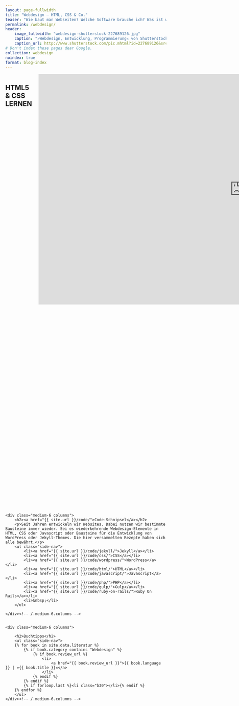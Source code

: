 ```yaml
---
layout: page-fullwidth
title: "Webdesign – HTML, CSS & Co."
teaser: "Wie baut man Webseiten? Welche Software brauche ich? Was ist wichtig beim Webdesign? Wie nutzt man HTML und CSS? Und wie funktioniert Responsive Webdesign? Anleitungen rund um das Thema: Websites bauen."
permalink: /webdesign/
header:
    image_fullwidth: "webdesign-shutterstock-227689126.jpg"
    caption: "»Webdesign, Entwicklung, Programmierung« von Shutterstock"
    caption_url: http://www.shutterstock.com/pic.mhtml?id=227689126&src=id
# Don't index these pages dear Google.
collection: webdesign
noindex: true
format: blog-index
---
```

<div class="row">
    <div class="medium-6 columns">
        <h2>HTML5 & CSS LERNEN</h2>
        <div class="flex-video"><iframe width="1280" height="720" src="https://www.youtube.com/embed/videoseries?list=PL_9q18jtRBgGzsAZ6cSjz35Gvz8VxtDSh" frameborder="0" allowfullscreen=""></iframe></div>
        <p>Schritt für Schritt lernst Du HTML und CSS. Darüberhinaus stelle ich Dir wichtige Werkzeuge und Software für die Arbeit als Webdesigner vor.</p>
        <p><a class="radius button medium" href="https://www.youtube.com/watch?v=_P9hcbMrnpk&feature=youtu.be&list=PL_9q18jtRBgGzsAZ6cSjz35Gvz8VxtDSh/" target="_blank">Serie auf YouTube anschauen ›</a></p>


    </div><!-- /.medium-6.columns -->


    <div class="medium-6 columns">
        <h2>Artikel</h2>
        <ul class="side-nav">
        {% assign counter = 1 %}
        {% for page in site.webdesign %}
        {% if page.published == false %}
        {% elsif page.tags contains 'artikel' and counter < 15 %}
        <li><a href="{{ site.url }}{{ page.url }}">{{ page.title }}</a></li>
        {% assign counter=counter | plus:1 %}
        {% endif %}
        {% endfor %}
        </ul>



    </div><!-- /.medium-6.columns -->
</div><!-- /.row -->



<div class="row">

    <div class="medium-6 columns">
        <h2><a href="{{ site.url }}/code/">Code-Schnipsel</a></h2>
        <p>Seit Jahren entwickeln wir Websites. Dabei nutzen wir bestimmte Bausteine immer wieder. Sei es wiederkehrende Webdesign-Elemente in HTML, CSS oder Javascript oder Bausteine für die Entwicklung von WordPress oder Jekyll-Themes. Die hier versammelten Rezepte haben sich alle bewährt.</p>
        <ul class="side-nav">
            <li><a href="{{ site.url }}/code/jekyll/">Jekyll</a></li>
            <li><a href="{{ site.url }}/code/css/">CSS</a></li>
            <li><a href="{{ site.url }}/code/wordpress/">WordPress</a></li>
            <li><a href="{{ site.url }}/code/html/">HTML</a></li>
            <li><a href="{{ site.url }}/code/javascript/">Javascript</a></li>
            <li><a href="{{ site.url }}/code/php/">PHP</a></li>
            <li><a href="{{ site.url }}/code/gulp/">Gulp</a></li>
            <li><a href="{{ site.url }}/code/ruby-on-rails/">Ruby On Rails</a></li>
            <li>&nbsp;</li>
        </ul>

    </div><!-- /.medium-6.columns -->


    <div class="medium-6 columns">

        <h2>Buchtipps</h2>
        <ul class="side-nav">
        {% for book in site.data.literatur %}
            {% if book.category contains "Webdesign" %}
                {% if book.review_url %}
                    <li>
                        <a href="{{ book.review_url }}">{{ book.language }} | »{{ book.title }}«</a>
                    </li>
                {% endif %}
            {% endif %}
            {% if forloop.last %}<li class="b30"></li>{% endif %}
        {% endfor %}
        </ul>
    </div><!-- /.medium-6.columns -->
</div><!-- /.row -->

